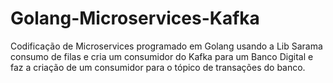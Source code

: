 # Golang-Microservices-Kafka

Codificação de Microservices programado em Golang usando a Lib Sarama consumo de filas e cria um consumidor do Kafka para um Banco Digital e faz a criação de 
um consumidor para o tópico de transações do banco.
